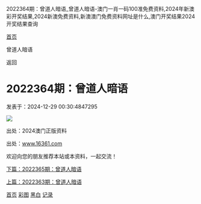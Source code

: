 2022364期：曾道人暗语\_曾道人暗语-澳门一肖一码100准免费资料,2024年新澳彩开奖结果,2024新澳免费资料,新澳澳门免费资料网址是什么,澳门开奖结果2024开奖结果查询



[首页](/)

曾道人暗语

返回

2022364期：曾道人暗语
==============

发表于：2024-12-29 00:30:4847295

![](https://amo.ahhjzh.com:4949/col/364/cs35.jpg)

出处：2024澳门正版资料

出处：www.16361.com

欢迎向您的朋友推荐本站或本资料，一起交流！

[下篇：2022365期：曾道人暗语](/info/313817/2022365期：曾道人暗语)

[上篇：2022363期：曾道人暗语](/info/310678/2022363期：曾道人暗语)

[首页](/)
[彩图](/photo/color)
[黑白](/photo/black)
[记录](/page/history)